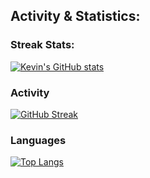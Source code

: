 ## Activity & Statistics:
 ### Streak Stats:
[![Kevin's GitHub stats](https://github-readme-stats.vercel.app/api?username=jingronggg&theme=dark)](https://github.com/anuraghazra/github-readme-stats)

### Activity
[![GitHub Streak](https://github-readme-streak-stats.herokuapp.com/?user=jingronggg&theme=dark)](https://git.io/streak-stats)

### Languages
[![Top Langs](https://github-readme-stats.vercel.app/api/top-langs/?username=jingronggg&layout=compact&langs_count=7&theme=dark)](https://github.com/anuraghazra/github-readme-stats)

